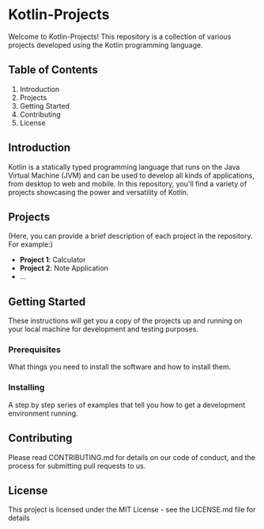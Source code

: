# Kotlin-Projects

Welcome to Kotlin-Projects! This repository is a collection of various projects developed using the Kotlin programming language. 

## Table of Contents
1. Introduction
2. Projects
3. Getting Started
4. Contributing
5. License

## Introduction

Kotlin is a statically typed programming language that runs on the Java Virtual Machine (JVM) and can be used to develop all kinds of applications, from desktop to web and mobile. In this repository, you'll find a variety of projects showcasing the power and versatility of Kotlin.

## Projects

(Here, you can provide a brief description of each project in the repository. For example:)

- **Project 1**: Calculator
- **Project 2**: Note Application
- ...

## Getting Started

These instructions will get you a copy of the projects up and running on your local machine for development and testing purposes.

### Prerequisites

What things you need to install the software and how to install them.

### Installing

A step by step series of examples that tell you how to get a development environment running.

## Contributing

Please read CONTRIBUTING.md for details on our code of conduct, and the process for submitting pull requests to us.

## License

This project is licensed under the MIT License - see the LICENSE.md file for details
